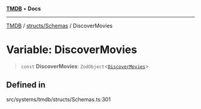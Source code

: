 [**TMDB**](../../../README.md) • **Docs**

***

[TMDB](../../../README.md) / [structs/Schemas](../README.md) / DiscoverMovies

# Variable: DiscoverMovies

> `const` **DiscoverMovies**: `ZodObject`\<[`DiscoverMovies`](../type-aliases/DiscoverMovies.md)\>

## Defined in

src/systems/tmdb/structs/Schemas.ts:301
